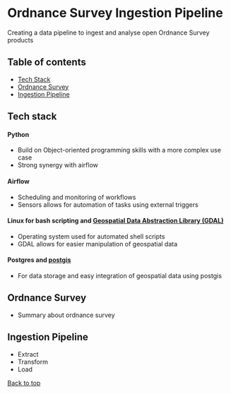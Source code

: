 # Ordnance Survey Ingestion Pipeline
Creating a data pipeline to ingest and analyse open Ordnance Survey products

## Table of contents
- [Tech Stack](https://github.com/SuperSalcedo22/os_open_pipeline#Ordnance-Survey)
- [Ordnance Survey](https://github.com/SuperSalcedo22/os_open_pipeline#Ordnance-Survey)
- [Ingestion Pipeline](https://github.com/SuperSalcedo22/os_open_pipeline#Ingestion-Pipeline)


## Tech stack
#### Python
- Build on Object-oriented programming skills with a more complex use case
- Strong synergy with airflow 
#### Airflow
- Scheduling and monitoring of workflows
- Sensors allows for automation of tasks using external triggers
#### Linux for bash scripting and [Geospatial Data Abstraction Library (GDAL)](https://gdal.org/index.html)
- Operating system used for automated shell scripts
- GDAL allows for easier manipulation of geospatial data
#### Postgres and [postgis](https://postgis.net/)
- For data storage and easy integration of geospatial data using postgis

## Ordnance Survey
- Summary about ordnance survey

## Ingestion Pipeline
- Extract
- Transform
- Load


[Back to top](https://github.com/SuperSalcedo22/os_open_pipeline)
